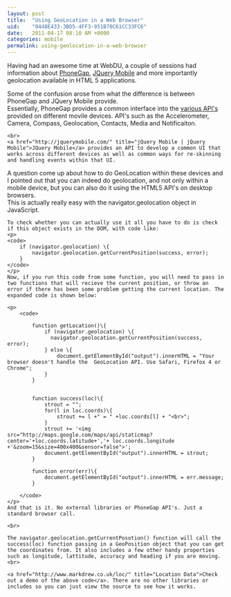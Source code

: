 ```yaml
---
layout: post
title:  "Using GeoLocation in a Web Browser"
uid:	"0448E433-3BD5-4FF3-951B70C61CC33FC6"
date:   2011-04-17 08:10 AM +0000
categories: mobile
permalink: using-geolocation-in-a-web-browser
---
```

<p>
Having had an awesome time at WebDU, a couple of sessions had information about <a href="http://docs.phonegap.com/" title="PhoneGap API Documentation">PhoneGap</a>, <a href="http://jquerymobile.com/" title="jQuery Mobile | jQuery Mobile">JQuery Mobile</a> and more importantly geolocation available in HTML 5 applications. 
</p>
<p>
	Some of the confusion arose from what the difference is between PhoneGap and JQuery Mobile provide. 
	<br>
	Essentially, PhoneGap provides a common interface into the <a href="http://docs.phonegap.com/" title="PhoneGap API Documentation">various API's</a> provided on different movile devices. API's such as the Accelerometer, Camera, Compass, Geolocation, Contacts, Media and Notificaiton. 
	
	<br>
	<a href="http://jquerymobile.com/" title="jQuery Mobile | jQuery Mobile">JQuery Mobile</a> provides an API to develop a common UI that works across different devices as well as common ways for re-skinning and handling events within that UI.  
</p>

<p>
	A question come up about how to do GeoLocation within these devices and I pointed out that you can indeed do geolocation, and not only within a mobile device, but you can also do it using the HTML5 API's on desktop browsers. <br>
	This is actually really easy with the navigator.geolocation object in JavaScript. <br>
	
	To check whether you can actually use it all you have to do is check if this object exists in the DOM, with code like:
	<p>
	<code>
		if (navigator.geolocation) \{
		 	navigator.geolocation.getCurrentPosition(success, error);	
		}
	</code>
	</p>
	Now, if you run this code from some function, you will need to pass in two functions that will recieve the current position, or throw an error if there has been some problem getting the current location. The expanded code is shown below:
	
	<p>
		<code>
			
			function getLocation()\{
				if (navigator.geolocation) \{
				  navigator.geolocation.getCurrentPosition(success, error);
				} else \{
					document.getElementById("output").innerHTML = "Your browser doesn't handle the  GeoLocation API. Use Safari, Firefox 4 or Chrome";
				}
			}


			function success(loc)\{
				strout = "";
				for(l in loc.coords)\{
					strout += l +" = " +loc.coords[l] + "<br>";
				}
				strout += '<img src="http://maps.google.com/maps/api/staticmap?center='+loc.coords.latitude+','+ loc.coords.longitude +'&zoom=15&size=400x400&sensor=false">';
				document.getElementById("output").innerHTML = strout;
			}

			function error(err)\{
				document.getElementById("output").innerHTML = err.message;
			}
		
		</code>
	</p>
	And that is it. No external libraries or PhoneGap API's. Just a standard browser call. 
	
	<br>
	
	The navigator.geolocation.getCurrentPosotion() function will call the success(loc) function passing in a GeoPosition object that you can get the coordinates from. It also includes a few other handy properties such as longitude, lattitude, accuracy and heading if you are moving. 
	<br>
	
	<a href="http://www.markdrew.co.uk/loc/" title="Location Data">Check out a demo of the above code</a>. There are no other libraries or includes so you can just view the source to see how it works. 
	
</p>